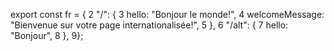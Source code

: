 export const fr = {
2  "/": {
3    hello: "Bonjour le monde!",
4    welcomeMessage: "Bienvenue sur votre page internationalisée!",
5  },
6  "/alt": {
7    hello: "Bonjour",
8  },
9};